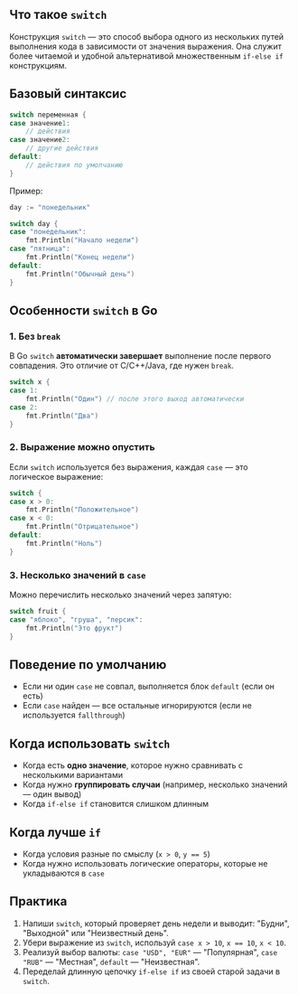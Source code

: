 
## Что такое `switch`

Конструкция `switch` — это способ выбора одного из нескольких путей выполнения кода в зависимости от значения выражения. Она служит более читаемой и удобной альтернативой множественным `if-else if` конструкциям.

## Базовый синтаксис

```go
switch переменная {
case значение1:
    // действия
case значение2:
    // другие действия
default:
    // действия по умолчанию
}
```

Пример:

```go
day := "понедельник"

switch day {
case "понедельник":
    fmt.Println("Начало недели")
case "пятница":
    fmt.Println("Конец недели")
default:
    fmt.Println("Обычный день")
}
```

## Особенности `switch` в Go

### 1. **Без `break`**

В Go `switch` **автоматически завершает** выполнение после первого совпадения. Это отличие от C/C++/Java, где нужен `break`.

```go
switch x {
case 1:
    fmt.Println("Один") // после этого выход автоматически
case 2:
    fmt.Println("Два")
}
```

### 2. **Выражение можно опустить**

Если `switch` используется без выражения, каждая `case` — это логическое выражение:

```go
switch {
case x > 0:
    fmt.Println("Положительное")
case x < 0:
    fmt.Println("Отрицательное")
default:
    fmt.Println("Ноль")
}
```

### 3. **Несколько значений в `case`**

Можно перечислить несколько значений через запятую:

```go
switch fruit {
case "яблоко", "груша", "персик":
    fmt.Println("Это фрукт")
}
```

## Поведение по умолчанию

- Если ни один `case` не совпал, выполняется блок `default` (если он есть)
- Если `case` найден — все остальные игнорируются (если не используется `fallthrough`)

## Когда использовать `switch`

- Когда есть **одно значение**, которое нужно сравнивать с несколькими вариантами
- Когда нужно **группировать случаи** (например, несколько значений — один вывод)
- Когда `if-else if` становится слишком длинным

## Когда лучше `if`

- Когда условия разные по смыслу (`x > 0`, `y == 5`)
- Когда нужно использовать логические операторы, которые не укладываются в `case`

## Практика

1. Напиши `switch`, который проверяет день недели и выводит: "Будни", "Выходной" или "Неизвестный день".
2. Убери выражение из `switch`, используй `case x > 10`, `x == 10`, `x < 10`.
3. Реализуй выбор валюты: `case "USD", "EUR"` — "Популярная", `case "RUB"` — "Местная", `default` — "Неизвестная".
4. Переделай длинную цепочку `if-else if` из своей старой задачи в `switch`.
